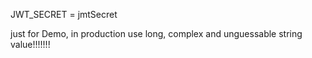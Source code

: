 JWT_SECRET = jmtSecret

just for Demo, in production use long, complex and unguessable string value!!!!!!!